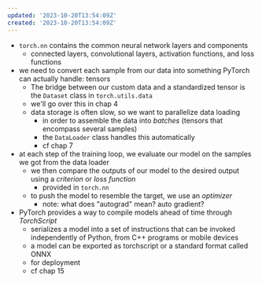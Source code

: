```yaml
---
updated: '2023-10-20T13:54:09Z'
created: '2023-10-20T13:54:09Z'
---
```

- `torch.nn` contains the common neural network layers and components
	- connected layers, convolutional layers, activation functions, and loss functions
- we need to convert each sample from our data into something PyTorch can actually handle: tensors
	- The bridge between our custom data and a standardized tensor is the `Dataset` class in `torch.utils.data`
	- we'll go over this in chap 4
	- data storage is often slow, so we want to parallelize data loading
		- in order to assemble the data into _batches_ (tensors that encompass several samples)
		- the `DataLoader` class handles this automatically
		- cf chap 7
- at each step of the training loop, we evaluate our model on the samples we got from the data loader
	- we then compare the outputs of our model to the desired output using a _criterion_ or _loss function_
		- provided in `torch.nn`
	- to push the model to resemble the target, we use an _optimizer_
		- note: what does "autograd" mean? auto gradient?
- PyTorch provides a way to compile models ahead of time through _TorchScript_
	- serializes a model into a set of instructions that can be invoked independently of Python, from C++ programs or mobile devices
	- a model can be exported as torchscript or a standard format called ONNX
	- for deployment
	- cf chap 15
